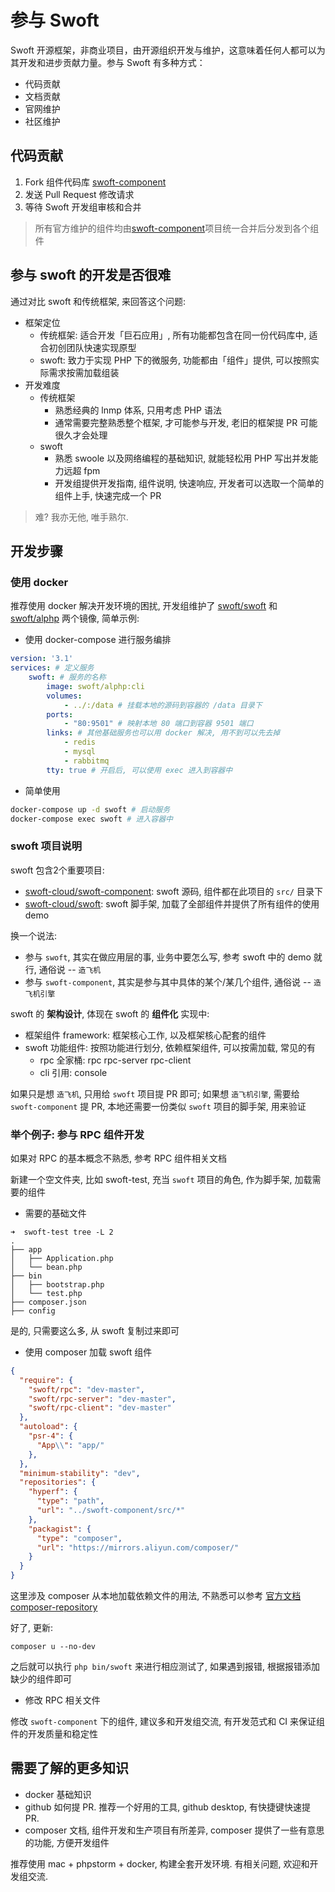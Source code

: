 # 参与 Swoft

Swoft 开源框架，非商业项目，由开源组织开发与维护，这意味着任何人都可以为其开发和进步贡献力量。参与 Swoft 有多种方式：

- 代码贡献
- 文档贡献
- 官网维护
- 社区维护

## 代码贡献

1. Fork 组件代码库 [swoft-component](https://github.com/swoft-cloud/swoft-component)
2. 发送 Pull Request 修改请求
3. 等待 Swoft 开发组审核和合并

> 所有官方维护的组件均由[swoft-component](https://github.com/swoft-cloud/swoft-component)项目统一合并后分发到各个组件

## 参与 swoft 的开发是否很难

通过对比 swoft 和传统框架, 来回答这个问题:

- 框架定位
    - 传统框架: 适合开发「巨石应用」, 所有功能都包含在同一份代码库中, 适合初创团队快速实现原型
    - swoft: 致力于实现 PHP 下的微服务, 功能都由「组件」提供, 可以按照实际需求按需加载组装
- 开发难度
    - 传统框架
        - 熟悉经典的 lnmp 体系, 只用考虑 PHP 语法
        - 通常需要完整熟悉整个框架, 才可能参与开发, 老旧的框架提 PR 可能很久才会处理
    - swoft
        - 熟悉 swoole 以及网络编程的基础知识, 就能轻松用 PHP 写出并发能力远超 fpm
        - 开发组提供开发指南, 组件说明, 快速响应, 开发者可以选取一个简单的组件上手, 快速完成一个 PR

> 难? 我亦无他, 唯手熟尔.

## 开发步骤

### 使用 docker

推荐使用 docker 解决开发环境的困扰, 开发组维护了 [swoft/swoft](https://github.com/swoft-cloud/swoft) 和 [swoft/alphp](https://github.com/swoft-cloud/alphp) 两个镜像, 简单示例:

- 使用 docker-compose 进行服务编排

```yml
version: '3.1'
services: # 定义服务
    swoft: # 服务的名称
        image: swoft/alphp:cli
        volumes:
            - ../:/data # 挂载本地的源码到容器的 /data 目录下
        ports:
            - "80:9501" # 映射本地 80 端口到容器 9501 端口
        links: # 其他基础服务也可以用 docker 解决, 用不到可以先去掉
            - redis
            - mysql
            - rabbitmq
        tty: true # 开启后, 可以使用 exec 进入到容器中
```

- 简单使用

```bash
docker-compose up -d swoft # 启动服务
docker-compose exec swoft # 进入容器中
```

### swoft 项目说明

swoft 包含2个重要项目:

- [swoft-cloud/swoft-component](https://github.com/swoft-cloud/swoft-component): swoft 源码, 组件都在此项目的 `src/` 目录下
- [swoft-cloud/swoft](https://github.com/swoft-cloud/swoft): swoft 脚手架, 加载了全部组件并提供了所有组件的使用 demo

换一个说法:
- 参与 `swoft`, 其实在做应用层的事, 业务中要怎么写, 参考 swoft 中的 demo 就行, 通俗说 -- `造飞机`
- 参与 `swoft-component`, 其实是参与其中具体的某个/某几个组件, 通俗说 -- `造飞机引擎`

swoft 的 **架构设计**, 体现在 swoft 的 **组件化** 实现中:

- 框架组件 framework: 框架核心工作, 以及框架核心配套的组件
- swoft 功能组件: 按照功能进行划分, 依赖框架组件, 可以按需加载, 常见的有
    - rpc 全家桶: rpc rpc-server rpc-client
    - cli 引用: console

如果只是想 `造飞机`, 只用给 `swoft` 项目提 PR 即可; 如果想 `造飞机引擎`, 需要给 `swoft-component` 提 PR, 本地还需要一份类似 `swoft` 项目的脚手架, 用来验证

### 举个例子: 参与 RPC 组件开发

如果对 RPC 的基本概念不熟悉, 参考 RPC 组件相关文档

新建一个空文件夹, 比如 swoft-test, 充当 `swoft` 项目的角色, 作为脚手架, 加载需要的组件

- 需要的基础文件

```
➜  swoft-test tree -L 2
.
├── app
│   ├── Application.php
│   └── bean.php
├── bin
│   ├── bootstrap.php
│   └── test.php
├── composer.json
├── config
```

是的, 只需要这么多, 从 swoft 复制过来即可

- 使用 composer 加载 swoft 组件

```json
{
  "require": {
    "swoft/rpc": "dev-master",
    "swoft/rpc-server": "dev-master",
    "swoft/rpc-client": "dev-master"
  },
  "autoload": {
    "psr-4": {
      "App\\": "app/"
    },
  },
  "minimum-stability": "dev",
  "repositories": {
    "hyperf": {
      "type": "path",
      "url": "../swoft-component/src/*"
    },
    "packagist": {
      "type": "composer",
      "url": "https://mirrors.aliyun.com/composer/"
    }
  }
}
```

这里涉及 composer 从本地加载依赖文件的用法, 不熟悉可以参考 [官方文档 composer-repository](https://getcomposer.org/doc/04-schema.md#repositories)

好了, 更新:

```
composer u --no-dev
```

之后就可以执行 `php bin/swoft` 来进行相应测试了, 如果遇到报错, 根据报错添加缺少的组件即可

- 修改 RPC 相关文件

修改 `swoft-component` 下的组件, 建议多和开发组交流, 有开发范式和 CI 来保证组件的开发质量和稳定性

## 需要了解的更多知识

- docker 基础知识
- github 如何提 PR. 推荐一个好用的工具, github desktop, 有快捷键快速提 PR.
- composer 文档, 组件开发和生产项目有所差异, composer 提供了一些有意思的功能, 方便开发组件

推荐使用 mac + phpstorm + docker, 构建全套开发环境. 有相关问题, 欢迎和开发组交流.
